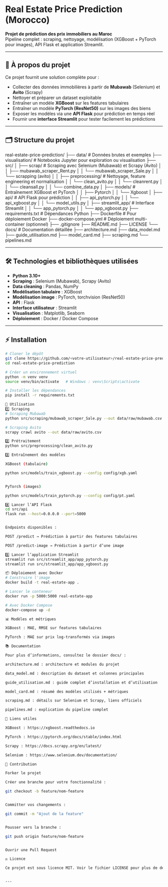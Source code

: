 # Real Estate Price Prediction (Morocco)

**Projet de prédiction des prix immobiliers au Maroc**  
Pipeline complet : scraping, nettoyage, modélisation (XGBoost + PyTorch pour images), API Flask et application Streamlit.

---

## 📌 À propos du projet
Ce projet fournit une solution complète pour :

- Collecter des données immobilières à partir de **Mubawab** (Selenium) et **Avito** (Scrapy)  
- Nettoyer et préparer un dataset exploitable  
- Entraîner un modèle **XGBoost** sur les features tabulaires  
- Entraîner un modèle **PyTorch (ResNet50)** sur les images des biens  
- Exposer les modèles via une **API Flask** pour prédiction en temps réel  
- Fournir une **interface Streamlit** pour tester facilement les prédictions  

---

## 🗂 Structure du projet

real-estate-price-prediction/
├── data/ # Données brutes et exemples
├── visualisation/ # Notebooks Jupyter pour exploration ou visualisation
├── src/
│ ├── scrap/ # Scraping avec Selenium (Mubawab) et Scrapy (Avito)
│ │ ├── mubawab_scraper_Rent.py
│ │ └── mubawab_scraper_Sale.py
│ │ └── scrapping (avito)
│
│ ├── preprocessing/ # Nettoyage, feature engineering et normalisation
│ │ └── clean_avito.py
│ │ └── cleanrent.py
│ │ └── cleansall.py
│ │ └── combine_data.py
│ ├── models/ # Entraînement XGBoost et PyTorch
│ │ ├── Pytorch
│ │ └── Xgboost
│ ├── api/ # API Flask pour prédiction
│ │ ├── api_pytorch.py
│ │ └── api_xgboost.py
│ │ └── model_utils.py
│ ├── streamlit_app/ # Interface Streamlit
│ │  └── app_pytorch.py
│ │  └── app_xgboost.py
├── requirements.txt # Dépendances Python
├── Dockerfile # Pour déploiement Docker
├── docker-compose.yml # Déploiement multi-container (optionnel)
├── .gitignore
├── README.md
├── LICENSE
└── docs/ # Documentation détaillée
├── architecture.md
├── data_model.md
├── guide_utilisation.md
├── model_card.md
├── scraping.md
└── pipelines.md


---

## 🛠 Technologies et bibliothèques utilisées

- **Python 3.10+**  
- **Scraping** : Selenium (Mubawab), Scrapy (Avito)  
- **Data cleaning** : Pandas, NumPy  
- **Modélisation tabulaire** : XGBoost  
- **Modélisation image** : PyTorch, torchvision (ResNet50)  
- **API** : Flask  
- **Interface utilisateur** : Streamlit  
- **Visualisation** : Matplotlib, Seaborn  
- **Déploiement** : Docker / Docker Compose  

---

## ⚡ Installation

```bash
# Cloner le dépôt
git clone https://github.com/<votre-utilisateur>/real-estate-price-prediction.git
cd real-estate-price-prediction

# Créer un environnement virtuel
python -m venv venv
source venv/bin/activate   # Windows : venv\Scripts\activate

# Installer les dépendances
pip install -r requirements.txt

🚀 Utilisation
1️⃣ Scraping
# Scraping Mubawab
python src/scraping/mubawab_scraper_Sale.py --out data/raw/mubawab.csv

# Scraping Avito
scrapy crawl avito --out data/raw/avito.csv

2️⃣ Prétraitement
python src/preprocessing/clean_avito.py 

3️⃣ Entraînement des modèles

XGBoost (tabulaire)

python src/models/train_xgboost.py --config config/xgb.yaml


PyTorch (images)

python src/models/train_pytorch.py --config config/pt.yaml

4️⃣ Lancer l’API Flask
cd src/api
flask run --host=0.0.0.0 --port=5000


Endpoints disponibles :

POST /predict → Prédiction à partir des features tabulaires

POST /predict-image → Prédiction à partir d’une image

5️⃣ Lancer l’application Streamlit
streamlit run src/streamlit_app/app_pytorch.py
streamlit run src/streamlit_app/app_xgboost.py

📦 Déploiement avec Docker
# Construire l'image
docker build -t real-estate-app .

# Lancer le conteneur
docker run -p 5000:5000 real-estate-app

# Avec Docker Compose
docker-compose up -d

📊 Modèles et métriques

XGBoost : MAE, RMSE sur features tabulaires

PyTorch : MAE sur prix log-transformés via images

📚 Documentation

Pour plus d’informations, consultez le dossier docs/ :

architecture.md : architecture et modules du projet

data_model.md : description du dataset et colonnes principales

guide_utilisation.md : guide complet d’installation et d’utilisation

model_card.md : résumé des modèles utilisés + métriques

scraping.md : détails sur Selenium et Scrapy, liens officiels

pipelines.md : explication du pipeline complet

🔗 Liens utiles

XGBoost : https://xgboost.readthedocs.io

PyTorch : https://pytorch.org/docs/stable/index.html

Scrapy : https://docs.scrapy.org/en/latest/

Selenium : https://www.selenium.dev/documentation/

📝 Contribution

Forker le projet

Créer une branche pour votre fonctionnalité :

git checkout -b feature/nom-feature


Committer vos changements :

git commit -m "Ajout de la feature"


Pousser vers la branche :

git push origin feature/nom-feature


Ouvrir une Pull Request

⚖️ Licence

Ce projet est sous licence MIT. Voir le fichier LICENSE pour plus de détails.


---

